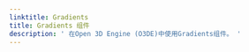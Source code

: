 ```yaml
---
linktitle: Gradients
title: Gradients 组件
description: ' 在Open 3D Engine (O3DE)中使用Gradients组件。 '
---
```

